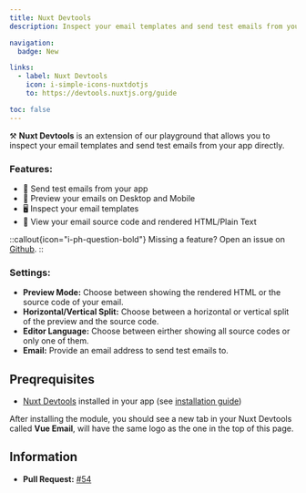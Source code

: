 ```yaml
---
title: Nuxt Devtools
description: Inspect your email templates and send test emails from your app directly.

navigation:
  badge: New

links:
  - label: Nuxt Devtools
    icon: i-simple-icons-nuxtdotjs
    to: https://devtools.nuxtjs.org/guide

toc: false
---
```



⚒️ **Nuxt Devtools** is an extension of our playground that allows you to inspect your email templates and send test emails from your app directly.

### Features:

- 📧 Send test emails from your app
- 📱 Preview your emails on Desktop and Mobile
- 🖥️ Inspect your email templates
- 📝 View your email source code and rendered HTML/Plain Text

::callout{icon="i-ph-question-bold"}
Missing a feature? Open an issue on [Github](https://github.com/Dave136/vue-email/issues).
::


### Settings:

- **Preview Mode:** Choose between showing the rendered HTML or the source code of your email.
- **Horizontal/Vertical Split:** Choose between a horizontal or vertical split of the preview and the source code.
- **Editor Language:** Choose between eirther showing all source codes or only one of them.
- **Email:** Provide an email address to send test emails to.

## Preqrequisites

- <u>Nuxt Devtools</u> installed in your app (see [installation guide](https://devtools.nuxtjs.org/guide))

After installing the module, you should see a new tab in your Nuxt Devtools called **Vue Email**, will have the same logo as the one in the top of this page.

## Information

- **Pull Request:** [#54](https://github.com/Dave136/vue-email/pull/54)
